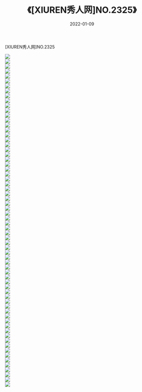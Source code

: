 ﻿---
layout: post
title:  《[XIUREN秀人网]NO.2325》
date:   2022-01-09
img: http://img.660000.xyz/Sharelink/秀人网/秀人网第03部分/[XIUREN秀人网]NO.2325/000.jpg
categories: [美女, 清纯, 唯美]
---

[XIUREN秀人网]NO.2325

 ![](http://img.660000.xyz/Sharelink/秀人网/秀人网第03部分/[XIUREN秀人网]NO.2325/001.jpg) <br>![](http://img.660000.xyz/Sharelink/秀人网/秀人网第03部分/[XIUREN秀人网]NO.2325/002.jpg) <br>![](http://img.660000.xyz/Sharelink/秀人网/秀人网第03部分/[XIUREN秀人网]NO.2325/003.jpg) <br>![](http://img.660000.xyz/Sharelink/秀人网/秀人网第03部分/[XIUREN秀人网]NO.2325/004.jpg) <br>![](http://img.660000.xyz/Sharelink/秀人网/秀人网第03部分/[XIUREN秀人网]NO.2325/005.jpg) <br>![](http://img.660000.xyz/Sharelink/秀人网/秀人网第03部分/[XIUREN秀人网]NO.2325/006.jpg) <br>![](http://img.660000.xyz/Sharelink/秀人网/秀人网第03部分/[XIUREN秀人网]NO.2325/007.jpg) <br>![](http://img.660000.xyz/Sharelink/秀人网/秀人网第03部分/[XIUREN秀人网]NO.2325/008.jpg) <br>![](http://img.660000.xyz/Sharelink/秀人网/秀人网第03部分/[XIUREN秀人网]NO.2325/009.jpg) <br>![](http://img.660000.xyz/Sharelink/秀人网/秀人网第03部分/[XIUREN秀人网]NO.2325/010.jpg) <br>![](http://img.660000.xyz/Sharelink/秀人网/秀人网第03部分/[XIUREN秀人网]NO.2325/011.jpg) <br>![](http://img.660000.xyz/Sharelink/秀人网/秀人网第03部分/[XIUREN秀人网]NO.2325/012.jpg) <br>![](http://img.660000.xyz/Sharelink/秀人网/秀人网第03部分/[XIUREN秀人网]NO.2325/013.jpg) <br>![](http://img.660000.xyz/Sharelink/秀人网/秀人网第03部分/[XIUREN秀人网]NO.2325/014.jpg) <br>![](http://img.660000.xyz/Sharelink/秀人网/秀人网第03部分/[XIUREN秀人网]NO.2325/015.jpg) <br>![](http://img.660000.xyz/Sharelink/秀人网/秀人网第03部分/[XIUREN秀人网]NO.2325/016.jpg) <br>![](http://img.660000.xyz/Sharelink/秀人网/秀人网第03部分/[XIUREN秀人网]NO.2325/017.jpg) <br>![](http://img.660000.xyz/Sharelink/秀人网/秀人网第03部分/[XIUREN秀人网]NO.2325/018.jpg) <br>![](http://img.660000.xyz/Sharelink/秀人网/秀人网第03部分/[XIUREN秀人网]NO.2325/019.jpg) <br>![](http://img.660000.xyz/Sharelink/秀人网/秀人网第03部分/[XIUREN秀人网]NO.2325/020.jpg) <br>![](http://img.660000.xyz/Sharelink/秀人网/秀人网第03部分/[XIUREN秀人网]NO.2325/021.jpg) <br>![](http://img.660000.xyz/Sharelink/秀人网/秀人网第03部分/[XIUREN秀人网]NO.2325/022.jpg) <br>![](http://img.660000.xyz/Sharelink/秀人网/秀人网第03部分/[XIUREN秀人网]NO.2325/023.jpg) <br>![](http://img.660000.xyz/Sharelink/秀人网/秀人网第03部分/[XIUREN秀人网]NO.2325/024.jpg) <br>![](http://img.660000.xyz/Sharelink/秀人网/秀人网第03部分/[XIUREN秀人网]NO.2325/025.jpg) <br>![](http://img.660000.xyz/Sharelink/秀人网/秀人网第03部分/[XIUREN秀人网]NO.2325/026.jpg) <br>![](http://img.660000.xyz/Sharelink/秀人网/秀人网第03部分/[XIUREN秀人网]NO.2325/027.jpg) <br>![](http://img.660000.xyz/Sharelink/秀人网/秀人网第03部分/[XIUREN秀人网]NO.2325/028.jpg) <br>![](http://img.660000.xyz/Sharelink/秀人网/秀人网第03部分/[XIUREN秀人网]NO.2325/029.jpg) <br>![](http://img.660000.xyz/Sharelink/秀人网/秀人网第03部分/[XIUREN秀人网]NO.2325/030.jpg) <br>![](http://img.660000.xyz/Sharelink/秀人网/秀人网第03部分/[XIUREN秀人网]NO.2325/031.jpg) <br>![](http://img.660000.xyz/Sharelink/秀人网/秀人网第03部分/[XIUREN秀人网]NO.2325/032.jpg) <br>![](http://img.660000.xyz/Sharelink/秀人网/秀人网第03部分/[XIUREN秀人网]NO.2325/033.jpg) <br>![](http://img.660000.xyz/Sharelink/秀人网/秀人网第03部分/[XIUREN秀人网]NO.2325/034.jpg) <br>![](http://img.660000.xyz/Sharelink/秀人网/秀人网第03部分/[XIUREN秀人网]NO.2325/035.jpg) <br>![](http://img.660000.xyz/Sharelink/秀人网/秀人网第03部分/[XIUREN秀人网]NO.2325/036.jpg) <br>![](http://img.660000.xyz/Sharelink/秀人网/秀人网第03部分/[XIUREN秀人网]NO.2325/037.jpg) <br>![](http://img.660000.xyz/Sharelink/秀人网/秀人网第03部分/[XIUREN秀人网]NO.2325/038.jpg) <br>![](http://img.660000.xyz/Sharelink/秀人网/秀人网第03部分/[XIUREN秀人网]NO.2325/039.jpg) <br>![](http://img.660000.xyz/Sharelink/秀人网/秀人网第03部分/[XIUREN秀人网]NO.2325/040.jpg) <br>![](http://img.660000.xyz/Sharelink/秀人网/秀人网第03部分/[XIUREN秀人网]NO.2325/041.jpg) <br>![](http://img.660000.xyz/Sharelink/秀人网/秀人网第03部分/[XIUREN秀人网]NO.2325/042.jpg) <br>![](http://img.660000.xyz/Sharelink/秀人网/秀人网第03部分/[XIUREN秀人网]NO.2325/043.jpg) <br>![](http://img.660000.xyz/Sharelink/秀人网/秀人网第03部分/[XIUREN秀人网]NO.2325/044.jpg) <br>![](http://img.660000.xyz/Sharelink/秀人网/秀人网第03部分/[XIUREN秀人网]NO.2325/045.jpg) <br>![](http://img.660000.xyz/Sharelink/秀人网/秀人网第03部分/[XIUREN秀人网]NO.2325/046.jpg) <br>![](http://img.660000.xyz/Sharelink/秀人网/秀人网第03部分/[XIUREN秀人网]NO.2325/047.jpg) <br>![](http://img.660000.xyz/Sharelink/秀人网/秀人网第03部分/[XIUREN秀人网]NO.2325/048.jpg) <br>![](http://img.660000.xyz/Sharelink/秀人网/秀人网第03部分/[XIUREN秀人网]NO.2325/049.jpg) <br>![](http://img.660000.xyz/Sharelink/秀人网/秀人网第03部分/[XIUREN秀人网]NO.2325/050.jpg) <br>![](http://img.660000.xyz/Sharelink/秀人网/秀人网第03部分/[XIUREN秀人网]NO.2325/051.jpg) <br>![](http://img.660000.xyz/Sharelink/秀人网/秀人网第03部分/[XIUREN秀人网]NO.2325/052.jpg) <br>![](http://img.660000.xyz/Sharelink/秀人网/秀人网第03部分/[XIUREN秀人网]NO.2325/053.jpg) <br>![](http://img.660000.xyz/Sharelink/秀人网/秀人网第03部分/[XIUREN秀人网]NO.2325/054.jpg) <br>![](http://img.660000.xyz/Sharelink/秀人网/秀人网第03部分/[XIUREN秀人网]NO.2325/055.jpg) <br>![](http://img.660000.xyz/Sharelink/秀人网/秀人网第03部分/[XIUREN秀人网]NO.2325/056.jpg) <br>![](http://img.660000.xyz/Sharelink/秀人网/秀人网第03部分/[XIUREN秀人网]NO.2325/057.jpg) <br>![](http://img.660000.xyz/Sharelink/秀人网/秀人网第03部分/[XIUREN秀人网]NO.2325/058.jpg) <br>![](http://img.660000.xyz/Sharelink/秀人网/秀人网第03部分/[XIUREN秀人网]NO.2325/059.jpg) <br>![](http://img.660000.xyz/Sharelink/秀人网/秀人网第03部分/[XIUREN秀人网]NO.2325/060.jpg) <br>![](http://img.660000.xyz/Sharelink/秀人网/秀人网第03部分/[XIUREN秀人网]NO.2325/061.jpg) <br>![](http://img.660000.xyz/Sharelink/秀人网/秀人网第03部分/[XIUREN秀人网]NO.2325/062.jpg) <br>![](http://img.660000.xyz/Sharelink/秀人网/秀人网第03部分/[XIUREN秀人网]NO.2325/063.jpg) <br>![](http://img.660000.xyz/Sharelink/秀人网/秀人网第03部分/[XIUREN秀人网]NO.2325/064.jpg) <br>![](http://img.660000.xyz/Sharelink/秀人网/秀人网第03部分/[XIUREN秀人网]NO.2325/065.jpg) <br>![](http://img.660000.xyz/Sharelink/秀人网/秀人网第03部分/[XIUREN秀人网]NO.2325/066.jpg) <br>![](http://img.660000.xyz/Sharelink/秀人网/秀人网第03部分/[XIUREN秀人网]NO.2325/067.jpg) <br>![](http://img.660000.xyz/Sharelink/秀人网/秀人网第03部分/[XIUREN秀人网]NO.2325/068.jpg) <br>